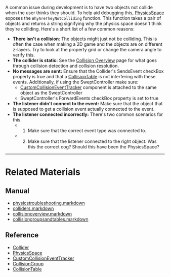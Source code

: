 A common issue during development is to have two objects not collide when the user thinks they should. To help aid debugging this, [PhysicsSpace](https://github.com/zeroengineteam/ZeroDocs/blob/master/zero_editor_documentation/zeromanual/physics/physicstroubleshooting/physicsspace.markdown) exposes the `WhyAreTheyNotColliding` function. This function takes a pair of objects and returns a string signifying why the physics space doesn't think they're colliding. Here's a short list of a few common reasons:
 - **There isn't a collision**: The objects might just not be colliding. This is often the case when making a 2D game and the objects are on different z-layers. Try to look at the property grid or change the camera angle to verify this.
 - **The collider is static:** See the [Collision Overview](https://github.com/zeroengineteam/ZeroDocs/blob/master/zero_editor_documentation/zeromanual/physics/physicstroubleshooting/collisionoverview.markdown) page for what goes through collision detection and collision resolution.
 - **No messages are sent:** Ensure that the Collider's SendsEvent checkBox property is true and that a [CollisionTable](https://github.com/zeroengineteam/ZeroDocs/blob/master/zero_editor_documentation/zeromanual/physics/physicstroubleshooting/collisionoverview/collisiongroupsandtables.markdown) is not interfering with these events. Additionally, if using the SweptController make sure:
    - [CustomCollisionEventTracker](https://github.com/zeroengineteam/ZeroDocs/blob/master/code_reference/class_reference/customcollisioneventtracker.markdown) component is attached to the same object as the SweptController
    - SweptController's ForwardEvents checkBox property is set to true
 - **The listener didn't connect to the event:** Make sure that the object that is supposed to get a collision event actually connected to the event.
 - **The listener connected incorrectly:** There's two common scenarios for this.
   - 1. Make sure that the correct event type was connected to.
   - 2. Make sure that the listener connected to the right object. Was this the correct cog? Should this have been the PhysicsSpace?

---
 #  Related Materials
 ##  Manual
- [physicstroubleshooting.markdown](https://github.com/zeroengineteam/ZeroDocs/blob/master/zero_editor_documentation/zeromanual/physics/physicstroubleshooting.markdown)
- [colliders.markdown](https://github.com/zeroengineteam/ZeroDocs/blob/master/zero_editor_documentation/zeromanual/physics/physicstroubleshooting/colliders.markdown)
- [collisionoverview.markdown](https://github.com/zeroengineteam/ZeroDocs/blob/master/zero_editor_documentation/zeromanual/physics/physicstroubleshooting/collisionoverview.markdown)
- [collisiongroupsandtables.markdown](https://github.com/zeroengineteam/ZeroDocs/blob/master/zero_editor_documentation/zeromanual/physics/physicstroubleshooting/collisionoverview/collisiongroupsandtables.markdown)

 ##  Reference
- [Collider](https://github.com/zeroengineteam/ZeroDocs/blob/master/code_reference/class_reference/collider.markdown)
- [PhysicsSpace](https://github.com/zeroengineteam/ZeroDocs/blob/master/code_reference/class_reference/physicsspace.markdown)
- [CustomCollisionEventTracker](https://github.com/zeroengineteam/ZeroDocs/blob/master/code_reference/class_reference/customcollisioneventtracker.markdown)
- [CollisionGroup](https://github.com/zeroengineteam/ZeroDocs/blob/master/code_reference/class_reference/collisiongroup.markdown)
- [CollisionTable](https://github.com/zeroengineteam/ZeroDocs/blob/master/code_reference/class_reference/collisiontable.markdown) 

 